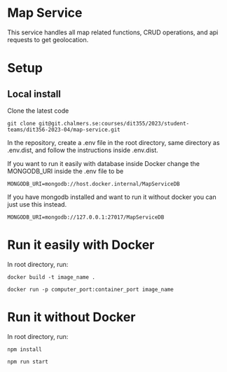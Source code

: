 # Map Service

This service handles all map related functions, CRUD operations, and api requests to get geolocation.

# Setup

## Local install
Clone the latest code

```
git clone git@git.chalmers.se:courses/dit355/2023/student-teams/dit356-2023-04/map-service.git
```

In the repository, create a .env file in the root directory, same directory as .env.dist, and follow the instructions inside .env.dist.

If you want to run it easily with database inside Docker change the MONGODB_URI inside the .env file to be

```
MONGODB_URI=mongodb://host.docker.internal/MapServiceDB
```
If you have mongodb installed and want to run it without docker you can just use this instead.

```
MONGODB_URI=mongodb://127.0.0.1:27017/MapServiceDB
```

# Run it easily with Docker

In root directory, run:

```
docker build -t image_name .

docker run -p computer_port:container_port image_name
```
# Run it without Docker
In root directory, run:

```
npm install

npm run start
```

